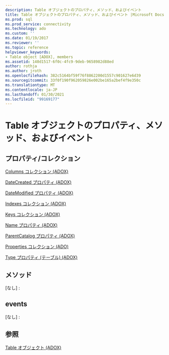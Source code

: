 ```yaml
---
description: Table オブジェクトのプロパティ、メソッド、およびイベント
title: Table オブジェクトのプロパティ、メソッド、およびイベント |Microsoft Docs
ms.prod: sql
ms.prod_service: connectivity
ms.technology: ado
ms.custom: ''
ms.date: 01/19/2017
ms.reviewer: ''
ms.topic: reference
helpviewer_keywords:
- Table object [ADOX], members
ms.assetid: 140d1517-6f0c-4fc9-9deb-9658982d88ed
author: rothja
ms.author: jroth
ms.openlocfilehash: 382c5164bf59f76f8862200d1557c901627e6d39
ms.sourcegitcommit: 33f0f190f962059826e002be165a2bef4f9e350c
ms.translationtype: MT
ms.contentlocale: ja-JP
ms.lasthandoff: 01/30/2021
ms.locfileid: "99169177"
---
```

# <a name="table-object-properties-methods-and-events"></a>Table オブジェクトのプロパティ、メソッド、およびイベント
## <a name="propertiescollections"></a>プロパティ/コレクション  
 [Columns コレクション (ADOX)](./columns-collection-adox.md)  
  
 [DateCreated プロパティ (ADOX)](./datecreated-property-adox.md)  
  
 [DateModified プロパティ (ADOX)](./datemodified-property-adox.md)  
  
 [Indexes コレクション (ADOX)](./indexes-collection-adox.md)  
  
 [Keys コレクション (ADOX)](./keys-collection-adox.md)  
  
 [Name プロパティ (ADOX)](./name-property-adox.md)  
  
 [ParentCatalog プロパティ (ADOX)](./parentcatalog-property-adox.md)  
  
 [Properties コレクション (ADO)](../ado-api/properties-collection-ado.md)  
  
 [Type プロパティ (テーブル) (ADOX)](./type-property-table-adox.md)  
  
## <a name="methods"></a>メソッド  
 [なし] :  
  
## <a name="events"></a>events  
 [なし] :  
  
## <a name="see-also"></a>参照  
 [Table オブジェクト (ADOX)](./table-object-adox.md)